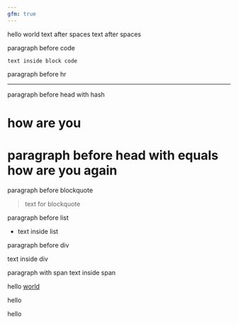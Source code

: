 ```yaml
---
gfm: true
---
```

hello world
    text after spaces
    text after spaces

paragraph before code
```
text inside block code
```

paragraph before hr
* * *

paragraph before head with hash
# how are you

paragraph before head with equals
how are you again
===========

paragraph before blockquote
> text for blockquote

paragraph before list
* text inside list

paragraph before div
<div>text inside div</div>

paragraph with span
<span>text inside span</span>

hello [world][how]

[how]: /are/you

<div>hello</div>

<span>hello</span>
